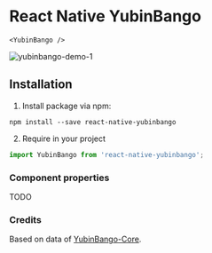# React Native YubinBango

```JSX
<YubinBango />
```

![yubinbango-demo-1](https://user-images.githubusercontent.com/475449/102419916-2e14c900-4044-11eb-9d6a-7a6db65f9770.gif)

## Installation

1. Install package via npm:

```
npm install --save react-native-yubinbango
```

2. Require in your project

```javascript
import YubinBango from 'react-native-yubinbango';
```

### Component properties

TODO

### Credits

Based on data of [YubinBango-Core](https://github.com/yubinbango/yubinbango-core).
